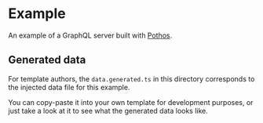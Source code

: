 # Example

An example of a GraphQL server built with [Pothos](https://pothos-graphql.dev).

## Generated data

For template authors, the `data.generated.ts` in this directory corresponds to the injected data file for this example.

You can copy-paste it into your own template for development purposes, or just take a look at it to see what the generated data looks like.
